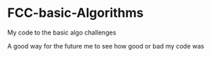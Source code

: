 # FCC-basic-Algorithms
My code to the basic algo challenges 

A good way for the future me to see how good or bad my code was

